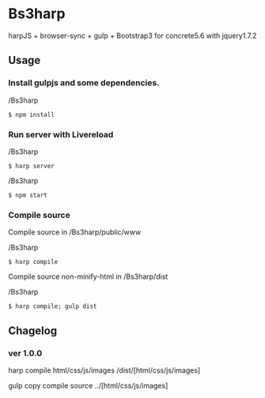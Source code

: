 # Bs3harp

harpJS + browser-sync + gulp + Bootstrap3 for concrete5.6 with jquery1.7.2

## Usage

### Install gulpjs and some dependencies.

/Bs3harp

```
$ npm install
```

### Run server with Livereload

/Bs3harp

```
$ harp server
```

/Bs3harp

```
$ npm start
```

### Compile source

Compile source in /Bs3harp/public/www

/Bs3harp

```
$ harp compile
```

Compile source non-minify-html in /Bs3harp/dist

/Bs3harp

```
$ harp compile; gulp dist
```

## Chagelog

### ver 1.0.0
harp compile html/css/js/images
/dist/[html/css/js/images]

gulp copy compile source
../[html/css/js/images]
